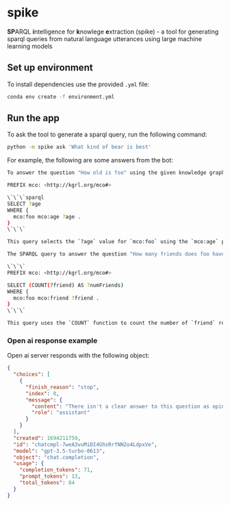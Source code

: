 # spike

**SP**ARQL **i**ntelligence for **k**nowlege **e**xtraction (spike) - a tool for generating sparql queries from natural language utterances using large machine learning models

## Set up environment

To install dependencies use the provided `.yml` file:

```sh
conda env create -f environment.yml
```

## Run the app

To ask the tool to generate a sparql query, run the following command:

```sh
python -m spike ask 'What kind of bear is best'
```

For example, the following are some answers from the bot:

```sh
To answer the question "How old is foo" using the given knowledge graph, you can use the following SPARQL query:

PREFIX mco: <http://kgrl.org/mco#>

\`\`\`sparql
SELECT ?age
WHERE {
  mco:foo mco:age ?age .
}
\`\`\`

This query selects the `?age` value for `mco:foo` using the `mco:age` property. By executing this query, you will get the age of foo as the result.
```

```sh
The SPARQL query to answer the question "How many friends does foo have?" using the given graph is as follows:

\`\`\`
PREFIX mco: <http://kgrl.org/mco#>

SELECT (COUNT(?friend) AS ?numFriends)
WHERE {
  mco:foo mco:friend ?friend .
}
\`\`\`

This query uses the `COUNT` function to count the number of `friend` relationships for the resource `mco:foo`. The result variable is named `numFriends`.
```

### Open ai response example

Open ai server responds with the following object:

```json
{
  "choices": [
    {
      "finish_reason": "stop",
      "index": 0,
      "message": {
        "content": "There isn't a clear answer to this question as opinions may vary. Some people might argue that the grizzly bear is the best due to its strength and size, while others might say the polar bear is the best because of its adaptability to extreme cold environments. Ultimately, the \"best\" bear depends on personal preferences and the specific criteria being considered.",
        "role": "assistant"
      }
    }
  ],
  "created": 1694211759,
  "id": "chatcmpl-7weA3vuMiDI4GhsRrfNN2o4LdpxVe",
  "model": "gpt-3.5-turbo-0613",
  "object": "chat.completion",
  "usage": {
    "completion_tokens": 71,
    "prompt_tokens": 13,
    "total_tokens": 84
  }
}
```
